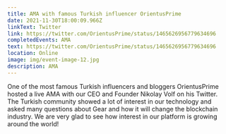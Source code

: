 ```yaml
---
title: AMA with famous Turkish influencer OrientusPrime
date: 2021-11-30T18:00:09.966Z
linkText: Twitter
link: https://twitter.com/OrientusPrime/status/1465626956779634696
completedEvents: AMA
text: https://twitter.com/OrientusPrime/status/1465626956779634696
location: Online
image: img/event-image-12.jpg
description: AMA
---
```

One of the most famous Turkish influencers and bloggers OrientusPrime hosted a live AMA with our CEO and Founder Nikolay Volf on his Twitter. The Turkish community showed a lot of interest in our technology and asked many questions about Gear and how it will change the blockchain industry. We are very glad to see how interest in our platform is growing around the world!